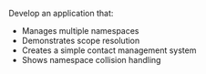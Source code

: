 Develop an application that:

- Manages multiple namespaces
- Demonstrates scope resolution
- Creates a simple contact management system
- Shows namespace collision handling